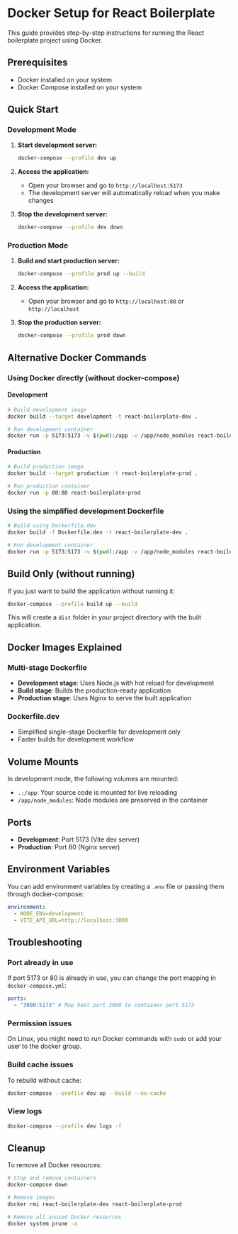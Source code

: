# Docker Setup for React Boilerplate

This guide provides step-by-step instructions for running the React boilerplate project using Docker.

## Prerequisites

- Docker installed on your system
- Docker Compose installed on your system

## Quick Start

### Development Mode

1. **Start development server:**

   ```bash
   docker-compose --profile dev up
   ```

2. **Access the application:**

   - Open your browser and go to `http://localhost:5173`
   - The development server will automatically reload when you make changes

3. **Stop the development server:**
   ```bash
   docker-compose --profile dev down
   ```

### Production Mode

1. **Build and start production server:**

   ```bash
   docker-compose --profile prod up --build
   ```

2. **Access the application:**

   - Open your browser and go to `http://localhost:80` or `http://localhost`

3. **Stop the production server:**
   ```bash
   docker-compose --profile prod down
   ```

## Alternative Docker Commands

### Using Docker directly (without docker-compose)

#### Development

```bash
# Build development image
docker build --target development -t react-boilerplate-dev .

# Run development container
docker run -p 5173:5173 -v $(pwd):/app -v /app/node_modules react-boilerplate-dev
```

#### Production

```bash
# Build production image
docker build --target production -t react-boilerplate-prod .

# Run production container
docker run -p 80:80 react-boilerplate-prod
```

### Using the simplified development Dockerfile

```bash
# Build using Dockerfile.dev
docker build -f Dockerfile.dev -t react-boilerplate-dev .

# Run development container
docker run -p 5173:5173 -v $(pwd):/app -v /app/node_modules react-boilerplate-dev
```

## Build Only (without running)

If you just want to build the application without running it:

```bash
docker-compose --profile build up --build
```

This will create a `dist` folder in your project directory with the built application.

## Docker Images Explained

### Multi-stage Dockerfile

- **Development stage**: Uses Node.js with hot reload for development
- **Build stage**: Builds the production-ready application
- **Production stage**: Uses Nginx to serve the built application

### Dockerfile.dev

- Simplified single-stage Dockerfile for development only
- Faster builds for development workflow

## Volume Mounts

In development mode, the following volumes are mounted:

- `.:/app`: Your source code is mounted for live reloading
- `/app/node_modules`: Node modules are preserved in the container

## Ports

- **Development**: Port 5173 (Vite dev server)
- **Production**: Port 80 (Nginx server)

## Environment Variables

You can add environment variables by creating a `.env` file or passing them through docker-compose:

```yaml
environment:
  - NODE_ENV=development
  - VITE_API_URL=http://localhost:3000
```

## Troubleshooting

### Port already in use

If port 5173 or 80 is already in use, you can change the port mapping in `docker-compose.yml`:

```yaml
ports:
  - "3000:5173" # Map host port 3000 to container port 5173
```

### Permission issues

On Linux, you might need to run Docker commands with `sudo` or add your user to the docker group.

### Build cache issues

To rebuild without cache:

```bash
docker-compose --profile dev up --build --no-cache
```

### View logs

```bash
docker-compose --profile dev logs -f
```

## Cleanup

To remove all Docker resources:

```bash
# Stop and remove containers
docker-compose down

# Remove images
docker rmi react-boilerplate-dev react-boilerplate-prod

# Remove all unused Docker resources
docker system prune -a
```
